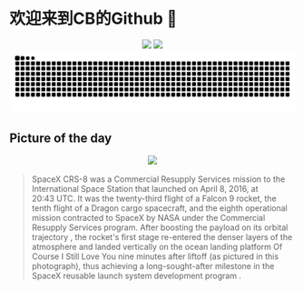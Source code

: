 
# 欢迎来到CB的Github 👋

<div align="center">
  <img height="137px" src="https://github-readme-stats.vercel.app/api?username=SuperCB&show_icons=true&theme=radical" />
  <img height="137px" src="https://github-readme-stats.vercel.app/api/top-langs/?username=SuperCB&hide_title=true&hide_border=true&layout=compact&langs_count=6&text_color=000&icon_color=fff" />
</div>


<div align="center">
    <img src="./contribution-snake/github-contribution-grid-snake.svg" />
</div>



## Picture of the day
<div align="center">
  <img width=400px src="https://upload.wikimedia.org/wikipedia/commons/thumb/5/54/CRS-8_%2826239020092%29.jpg/750px-CRS-8_%2826239020092%29.jpg" />
</div>

>SpaceX  CRS-8  was a  Commercial Resupply Services  mission to the  International Space Station  that launched on April 8, 2016, at 20:43 UTC. It was  the twenty-third flight  of a  Falcon 9  rocket, the tenth flight of a  Dragon  cargo spacecraft, and the eighth operational mission contracted to  SpaceX  by  NASA  under the Commercial Resupply Services program. After boosting the payload on its  orbital trajectory , the rocket's first stage re-entered the denser layers of the atmosphere and landed vertically on the ocean landing platform  Of Course I Still Love You  nine minutes after liftoff (as pictured in this photograph), thus achieving a long-sought-after milestone in the  SpaceX reusable launch system development program .


